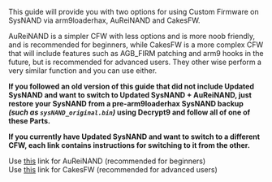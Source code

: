 This guide will provide you with two options for using Custom Firmware on SysNAND via arm9loaderhax, AuReiNAND and CakesFW.

AuReiNAND is a simpler CFW with less options and is more noob friendly, and is recommended for beginners, while CakesFW is a more complex CFW that will include features such as AGB_FIRM patching and arm9 hooks in the future, but is recommended for advanced users. They other wise perform a very similar function and you can use either.

**If you followed an old version of this guide that did not include Updated SysNAND and want to switch to Updated SysNAND + AuReiNAND, just restore your SysNAND from a pre-arm9loaderhax SysNAND backup *(such as `sysNAND_original.bin`)* using Decrypt9 and follow all of one of these Parts.**

**If you currently have Updated SysNAND and want to switch to a different CFW, each link contains instructions for switching to it from the other.**

Use [this](https://github.com/Plailect/Guide/wiki/Part-5-(arm9loaderhax-&-AuReiNAND)) link for AuReiNAND (recommended for beginners)    
Use [this](https://github.com/Plailect/Guide/wiki/Part-5-(arm9loaderhax-&-Cakes)) link for CakesFW (recommended for advanced users)
